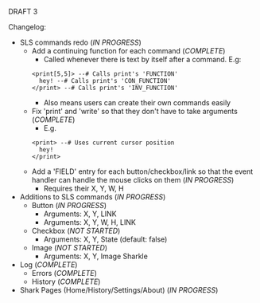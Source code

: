 DRAFT 3

Changelog:
- SLS commands redo (*IN PROGRESS*)
  - Add a continuing function for each command (*COMPLETE*)
    - Called whenever there is text by itself after a command. E.g:
    ```
    <print[5,5]> --# Calls print's 'FUNCTION'
      hey! --# Calls print's 'CON_FUNCTION'
    </print> --# Calls print's 'INV_FUNCTION'
    ```
    - Also means users can create their own commands easily
  - Fix 'print' and 'write' so that they don't have to take arguments (*COMPLETE*)
    - E.g.
    ```
    <print> --# Uses current cursor position
      hey!
    </print>
    ```
  - Add a 'FIELD' entry for each button/checkbox/link so that the event handler can handle the mouse clicks on them (*IN PROGRESS*)
    - Requires their X, Y, W, H
- Additions to SLS commands (*IN PROGRESS*)
  - Button (*IN PROGRESS*)
    - Arguments: X, Y, LINK
    - Arguments: X, Y, W, H, LINK
  - Checkbox (*NOT STARTED*)
    - Arguments: X, Y, State (default: false)
  - Image (*NOT STARTED*)
    - Arguments: X, Y, Image Sharkle
- Log (*COMPLETE*)
  - Errors (*COMPLETE*)
  - History (*COMPLETE*)
- Shark Pages (Home/History/Settings/About) (*IN PROGRESS*)
